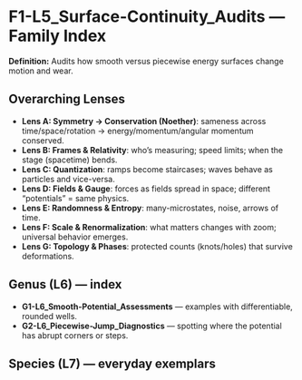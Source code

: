 # F1-L5_Surface-Continuity_Audits — Family Index
**Definition:** Audits how smooth versus piecewise energy surfaces change motion and wear.

## Overarching Lenses

- **Lens A: Symmetry -> Conservation (Noether)**: sameness across time/space/rotation → energy/momentum/angular momentum conserved.
- **Lens B: Frames & Relativity**: who’s measuring; speed limits; when the stage (spacetime) bends.
- **Lens C: Quantization**: ramps become staircases; waves behave as particles and vice-versa.
- **Lens D: Fields & Gauge**: forces as fields spread in space; different “potentials” = same physics.
- **Lens E: Randomness & Entropy**: many-microstates, noise, arrows of time.
- **Lens F: Scale & Renormalization**: what matters changes with zoom; universal behavior emerges.
- **Lens G: Topology & Phases**: protected counts (knots/holes) that survive deformations.

## Genus (L6) — index
- **G1-L6_Smooth-Potential_Assessments** — examples with differentiable, rounded wells.
- **G2-L6_Piecewise-Jump_Diagnostics** — spotting where the potential has abrupt corners or steps.

## Species (L7) — everyday exemplars
